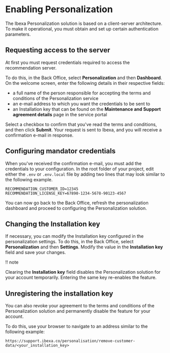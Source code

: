 # Enabling Personalization

The Ibexa Personalization solution is based on a client-server architecture.
To make it operational, you must obtain and set up certain authentication parameters.

## Requesting access to the server

At first you must request credentials required to access the recommendation server.

To do this, in the Back Office, select **Personalization** and then **Dashboard**.
On the welcome screen, enter the following details in their respective fields:

* a full name of the person responsible for accepting the terms and conditions of the Personalization service
* an e-mail address to which you want the credentials to be sent to
* an Installation key that can be found on the **Maintenance and Support agreement details** page in the service portal

Select a checkbox to confirm that you've read the terms and conditions, and then click **Submit**.
Your request is sent to Ibexa, and you will receive a confirmation e-mail in response.

## Configuring mandator credentials

When you've received the confirmation e-mail, you must add the credentials to your configuration.
In the root folder of your project, edit either the `.env` or `.env.local` file by adding two lines that 
may look similar to the following example. 

```
RECOMMENDATION_CUSTOMER_ID=12345
RECOMMENDATION_LICENSE_KEY=67890-1234-5678-90123-4567
```

You can now go back to the Back Office, refresh the personalization dashboard and proceed to configuring 
the Personalization solution.

## Changing the Installation key

If necessary, you can modify the Installation key configured in the personalization settings.
To do this, in the Back Office, select **Personalization** and then **Settings**.
Modify the value in the **Installation key** field and save your changes.

!! note 

  Clearing the **Installation key** field disables the Personalization solution for your account temporarily.
  Entering the same key re-enables the feature.

## Unregistering the installation key

You can also revoke your agreement to the terms and conditions of the Personalization solution and 
permanently disable the feature for your account.

To do this, use your browser to navigate to an address similar to the following example:

 ```
 https://support.ibexa.co/personalisation/remove-customer-data/<your_installation_key>
 ```
